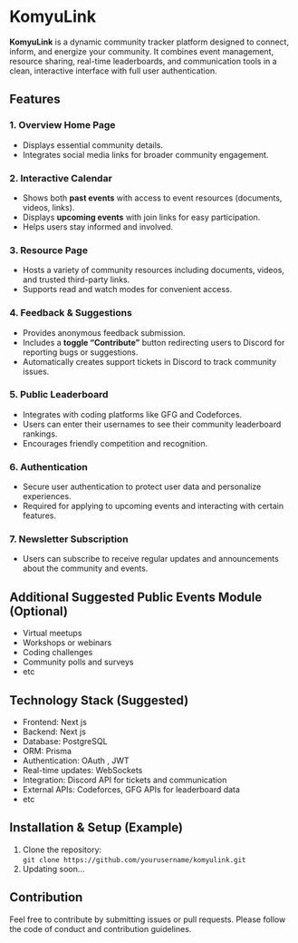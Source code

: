 # KomyuLink

**KomyuLink** is a dynamic community tracker platform designed to connect, inform, and energize your community. It combines event management, resource sharing, real-time leaderboards, and communication tools in a clean, interactive interface with full user authentication.

## Features

### 1. Overview Home Page

- Displays essential community details.
- Integrates social media links for broader community engagement.

### 2. Interactive Calendar

- Shows both **past events** with access to event resources (documents, videos, links).
- Displays **upcoming events** with join links for easy participation.
- Helps users stay informed and involved.

### 3. Resource Page

- Hosts a variety of community resources including documents, videos, and trusted third-party links.
- Supports read and watch modes for convenient access.

### 4. Feedback & Suggestions

- Provides anonymous feedback submission.
- Includes a **toggle “Contribute”** button redirecting users to Discord for reporting bugs or suggestions.
- Automatically creates support tickets in Discord to track community issues.

### 5. Public Leaderboard

- Integrates with coding platforms like GFG and Codeforces.
- Users can enter their usernames to see their community leaderboard rankings.
- Encourages friendly competition and recognition.

### 6. Authentication

- Secure user authentication to protect user data and personalize experiences.
- Required for applying to upcoming events and interacting with certain features.

### 7. Newsletter Subscription

- Users can subscribe to receive regular updates and announcements about the community and events.

## Additional Suggested Public Events Module (Optional)

- Virtual meetups
- Workshops or webinars
- Coding challenges
- Community polls and surveys
- etc

## Technology Stack (Suggested)

- Frontend: Next js
- Backend: Next js
- Database: PostgreSQL
- ORM: Prisma
- Authentication: OAuth , JWT
- Real-time updates: WebSockets
- Integration: Discord API for tickets and communication
- External APIs: Codeforces, GFG APIs for leaderboard data
- etc

## Installation & Setup (Example)

1. Clone the repository:  
   `git clone https://github.com/yourusername/komyulink.git`
2. Updating soon...

## Contribution

Feel free to contribute by submitting issues or pull requests. Please follow the code of conduct and contribution guidelines.
